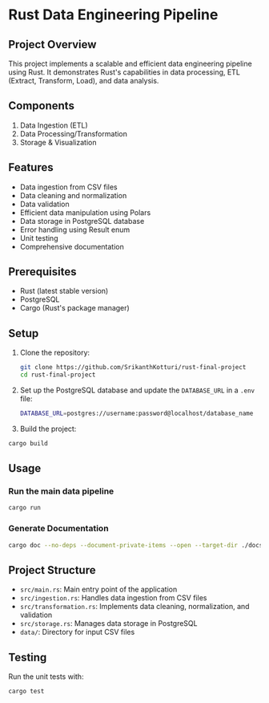 # Rust Data Engineering Pipeline

## Project Overview

This project implements a scalable and efficient data engineering pipeline using
Rust. It demonstrates Rust's capabilities in data processing, ETL (Extract,
Transform, Load), and data analysis.

## Components

1. Data Ingestion (ETL)
2. Data Processing/Transformation
3. Storage & Visualization

## Features

- Data ingestion from CSV files
- Data cleaning and normalization
- Data validation
- Efficient data manipulation using Polars
- Data storage in PostgreSQL database
- Error handling using Result enum
- Unit testing
- Comprehensive documentation

## Prerequisites

- Rust (latest stable version)
- PostgreSQL
- Cargo (Rust's package manager)

## Setup

1. Clone the repository:

   ```bash
   git clone https://github.com/SrikanthKotturi/rust-final-project
   cd rust-final-project
   ```

2. Set up the PostgreSQL database and update the `DATABASE_URL` in a `.env`
   file:

   ```bash
   DATABASE_URL=postgres://username:password@localhost/database_name
   ```

3. Build the project:

```bash
cargo build
```

## Usage

### Run the main data pipeline

```bash
cargo run
```

### Generate Documentation

```bash
cargo doc --no-deps --document-private-items --open --target-dir ./docs
```

## Project Structure

- `src/main.rs`: Main entry point of the application
- `src/ingestion.rs`: Handles data ingestion from CSV files
- `src/transformation.rs`: Implements data cleaning, normalization, and
  validation
- `src/storage.rs`: Manages data storage in PostgreSQL
- `data/`: Directory for input CSV files

## Testing

Run the unit tests with:

```bash
cargo test
```
